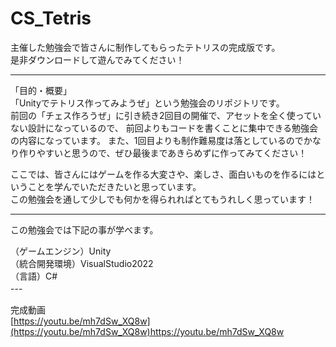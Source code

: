 # CS_Tetris  

主催した勉強会で皆さんに制作してもらったテトリスの完成版です。  
是非ダウンロードして遊んでみてください！  

---  
「目的・概要」  
「Unityでテトリス作ってみようぜ」という勉強会のリポジトリです。  
前回の「チェス作ろうぜ」に引き続き2回目の開催で、アセットを全く使っていない設計になっているので、
前回よりもコードを書くことに集中できる勉強会の内容になっています。
また、1回目よりも制作難易度は落としているのでかなり作りやすいと思うので、ぜひ最後まであきらめずに作ってみてください！

ここでは、皆さんにはゲームを作る大変さや、楽しさ、面白いものを作るにはということを学んでいただきたいと思っています。  
この勉強会を通して少しでも何かを得られればとてもうれしく思っています！  

---  
この勉強会では下記の事が学べます。  

（ゲームエンジン）Unity   
（統合開発環境）VisualStudio2022   
（言語）C#  
---　　

完成動画  
[https://youtu.be/mh7dSw_XQ8w](https://youtu.be/mh7dSw_XQ8w)https://youtu.be/mh7dSw_XQ8w
